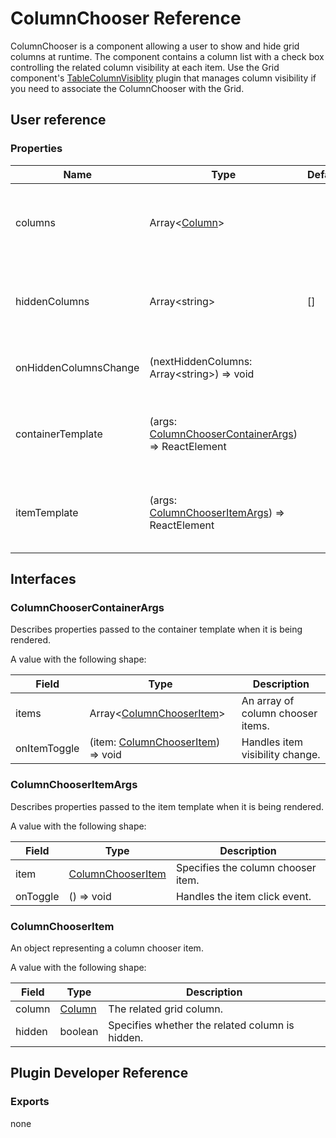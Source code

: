 # ColumnChooser Reference

ColumnChooser is a component allowing a user to show and hide grid columns at runtime. The component contains a column list with a check box controlling the related column visibility at each item. Use the Grid component's [TableColumnVisiblity](table-column-visibility.md) plugin that manages column visibility if you need to associate the ColumnChooser with the Grid.

## User reference

### Properties

Name | Type | Default | Description
-----|------|---------|------------
columns | Array&lt;[Column](grid.md#column)&gt; | | Specifies for which row object fields columns are created.
hiddenColumns | Array&lt;string&gt; | [] | An array containing the names of the hidden columns.
onHiddenColumnsChange | (nextHiddenColumns: Array&lt;string&gt;) => void | | Handles column visibility change.
containerTemplate | (args: [ColumnChooserContainerArgs](#column-chooser-container-args)) => ReactElement | | A template that renders the column chooser container.
itemTemplate | (args: [ColumnChooserItemArgs](#column-chooser-item-args)) => ReactElement | | A template that renders column chooser items.

## Interfaces

### <a name="column-chooser-container-args"></a>ColumnChooserContainerArgs

Describes properties passed to the container template when it is being rendered.

A value with the following shape:

Field | Type | Description
------|------|------------
items | Array&lt;[ColumnChooserItem](#column-chooser-item)&gt; | An array of column chooser items.
onItemToggle | (item: [ColumnChooserItem](#column-chooser-item)) => void | Handles item visibility change.

### <a name="column-chooser-item-args"></a>ColumnChooserItemArgs

Describes properties passed to the item template when it is being rendered.

A value with the following shape:

Field | Type | Description
------|------|------------
item | [ColumnChooserItem](#column-chooser-item) | Specifies the column chooser item.
onToggle | () => void | Handles the item click event.

### <a name="column-chooser-item"></a>ColumnChooserItem

An object representing a column chooser item.

A value with the following shape:

Field | Type | Description
------|------|------------
column | [Column](grid.md#column) | The related grid column.
hidden | boolean | Specifies whether the related column is hidden.

## Plugin Developer Reference

### Exports

none
